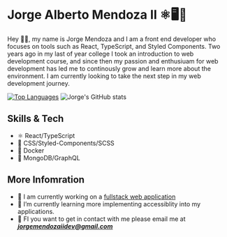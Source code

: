 # Jorge Alberto Mendoza II ⚛🖥🐶

<!-- Banner here -->

Hey 🙋‍♂️, my name is Jorge Mendoza and I am a front end developer who focuses on tools such as React, TypeScript, and Styled Components. Two years ago in my last of year college I took an introduction to web development course, and since then my passion and enthusiuam for web development has led me to continously grow and learn more about the environment. I am currently looking to take the next step in my web development journey.

[![Top Languages](https://github-readme-stats-one-beryl-32.vercel.app/api/top-langs/?username=jorgeamendoza&layout=compact,&theme=dark)](https://github.com/anuraghazra/github-readme-stats)
![Jorge's GitHub stats](https://github-readme-stats-one-beryl-32.vercel.app/api?username=jorgeamendoza&hide=contribs,prs,&theme=dark)


## Skills & Tech
- ⚛  React/TypeScript
- 🎨 CSS/Styled-Components/SCSS
- 🐳 Docker
- 🍃 MongoDB/GraphQL

## More Infomration

- 🔭 I am currently working on a [fullstack web application](https://github.com/JorgeAMendoza/entertainment-web-app)
- 🌱 I’m currently learning more implementing accessiblity into my applications. 
- 📩 FI you want to get in contact with me please email me at ***jorgemendozaiidev@gmail.com***
